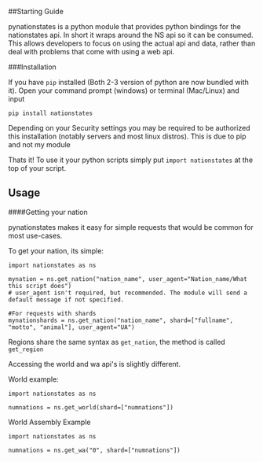 ##Starting Guide

pynationstates is a python module that provides python bindings for the nationstates api. In short it wraps around the NS api so it can be consumed. This allows developers to focus on using the actual api and data, rather than deal with problems that come with using a web api.

###Installation

If you have `pip` installed (Both 2-3 version of python are now bundled with it). Open your command prompt (windows) or terminal (Mac/Linux) and input

    pip install nationstates
	
Depending on your Security settings you may be required to be authorized this installation (notably servers and most linux distros). This is due to pip and not my module
	
Thats it! To use it your python scripts simply put `import nationstates` at the top of your script.


Usage
---

####Getting your nation

pynationstates makes it easy for simple requests that would be common for most use-cases.

To get your nation, its simple:

    import nationstates as ns

    mynation = ns.get_nation("nation_name", user_agent="Nation_name/What this script does")
	# user_agent isn't required, but recommended. The module will send a default message if not specified.
	
	#For requests with shards
	mynationshards = ns.get_nation("nation_name", shard=["fullname", "motto", "animal"], user_agent="UA")
	
Regions share the same syntax as `get_nation`, the method is called `get_region`

Accessing the world and wa api's is slightly different. 

World example:
	
	import nationstates as ns

	numnations = ns.get_world(shard=["numnations"])

World Assembly Example

    import nationstates as ns

    numnations = ns.get_wa("0", shard=["numnations"])


  